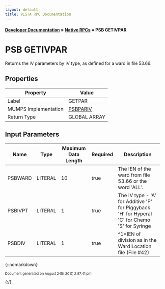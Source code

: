 ```yaml
---
layout: default
title: VISTA RPC Documentation
---
```


#### [Developer Documentation](../index) &#187; [Native RPCs](TableOfContents) &#187; PSB GETIVPAR<br/>
# PSB GETIVPAR

Returns the IV parameters by IV type, as defined for a ward in file 53.66.

## Properties

Property | Value
--- | ---
Label | GETPAR
MUMPS Implementation | [PSBPARIV](http://code.osehra.org/dox/Routine_PSBPARIV_source.html)
Return Type | GLOBAL ARRAY


## Input Parameters

Name | Type | Maximum Data Length | Required | Description
--- | --- | --- | --- | ---
PSBWARD | LITERAL | 10 | true | The IEN of the ward from file 53.66 or the word &#x27;ALL&#x27;.
PSBIVPT | LITERAL | 1 | true | The IV type - &#x27;A&#x27; for Additive              &#x27;P&#x27; for Piggyback              &#x27;H&#x27; for Hyperal              &#x27;C&#x27; for Chemo              &#x27;S&#x27; for Syringe
PSBDIV | LITERAL | 1 | true | ^1&#x3D;IEN of division as in the Ward Location file (File #42)



{::nomarkdown} <br/><p style="font-size: 11px">Document generated on August 24th 2017, 2:57:41 pm</p>{:/}